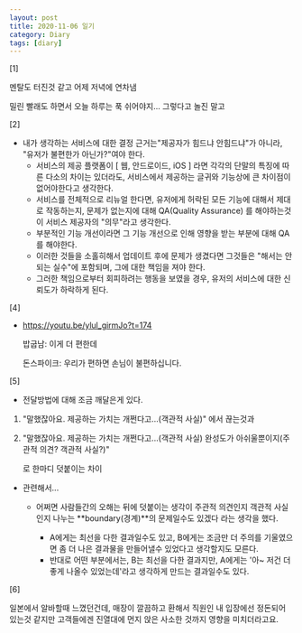 ```yaml
---
layout: post
title: 2020-11-06 일기
category: Diary
tags: [diary]
---
```


[1]

멘탈도 터진것 같고 어제 저녁에 연차냄

밀린 빨래도 하면서 오늘 하루는 푹 쉬어야지... 그렇다고 놀진 말고



[2]

- 내가 생각하는 서비스에 대한 결정 근거는"제공자가 힘드냐 안힘드냐"가 아니라, "유저가 불편한가 아닌가?"여야 한다.
  - 서비스의 제공 플랫폼이 [ 웹, 안드로이드, iOS ] 라면 각각의 단말의 특징에 따른 다소의 차이는 있더라도, 서비스에서 제공하는 글귀와 기능상에 큰 차이점이 없어야한다고 생각한다.
  - 서비스를 전체적으로 리뉴얼 한다면, 유저에게 허락된 모든 기능에 대해서 제대로 작동하는지, 문제가 없는지에 대해 QA(Quality Assurance) 를 해야하는것이 서비스 제공자의 "의무"라고 생각한다.
  - 부분적인 기능 개선이라면 그 기능 개선으로 인해 영향을 받는 부분에 대해 QA를 해야한다.
  - 이러한 것들을 소홀히해서 업데이트 후에 문제가 생겼다면 그것들은 "해서는 안되는 실수"에 포함되며, 그에 대한 책임을 져야 한다.
  - 그러한 책임으로부터 회피하려는 행동을 보였을 경우, 유저의 서비스에 대한 신뢰도가 하락하게 된다.



[4]

- https://youtu.be/ylul_girmJo?t=174

  밥굽남: 이게 더 편한데
  
  돈스파이크: 우리가 편하면 손님이 불편하십니다.



[5]

- 전달방법에 대해 조금 깨달은게 있다. 

1. "말했잖아요. 제공하는 가치는 개쩐다고...(객관적 사실)"
   에서 끊는것과

2. "말했잖아요. 제공하는 가치는 개쩐다고...(객관적 사실)
   완성도가 아쉬울뿐이지(주관적 의견? 객관적 사실?)"

   로 한마디 덧붙이는 차이

- 관련해서...

  - 어쩌면 사람들간의 오해는 뒤에 덧붙이는 생각이 주관적 의견인지 객관적 사실인지 나누는 **boundary(경계)**의 문제일수도 있겠다 라는 생각을 했다.

    - A에게는 최선을 다한 결과일수도 있고, B에게는 조금만 더 주의를 기울였으면 좀 더 나은 결과물을 만들어낼수 있었다고 생각할지도 모른다.
    - 반대로 어떤 부분에서는, B는 최선을 다한 결과지만,
      A에게는 '아~ 저건 더 좋게 나올수 있었는데'라고 생각하게 만드는 결과일수도 있다.

    

[6]

일본에서 알바할때 느꼈던건데, 
매장이 깔끔하고 환해서 직원인 내 입장에선 정돈되어 있는것 같지만
고객들에겐 진열대에 먼지 앉은 사소한 것까지 영향을 미치더라고요.